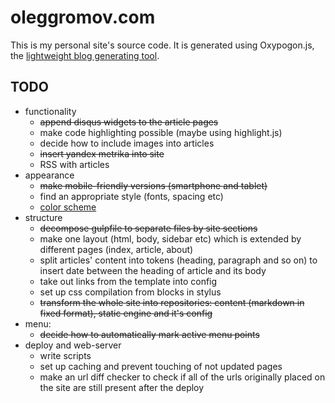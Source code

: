 # oleggromov.com
This is my personal site's source code. It is generated using Oxypogon.js, the [lightweight blog generating tool](https://github.com/oleggromov/oxypogon).

## TODO
* functionality
	* ~~append disqus widgets to the article pages~~
	* make code highlighting possible (maybe using highlight.js)
	* decide how to include images into articles
	* ~~insert yandex metrika into site~~
	* RSS with articles
* appearance
	* ~~make mobile-friendly versions (smartphone and tablet)~~
	* find an appropriate style (fonts, spacing etc)
	* [color scheme](https://color.adobe.com/Birdfolio-Blues-color-theme-7588080)
* structure
	* ~~decompose gulpfile to separate files by site sections~~
	* make one layout (html, body, sidebar etc) which is extended by different pages (index, article, about)
	* split articles' content into tokens (heading, paragraph and so on) to insert date between the heading of article and its body
	* take out links from the template into config
	* set up css compilation from blocks in stylus
	* ~~transform the whole site into repositories: content (markdown in fixed format), static engine and it's config~~
* menu:
	* ~~decide how to automatically mark active menu points~~
* deploy and web-server
	* write scripts
	* set up caching and prevent touching of not updated pages
	* make an url diff checker to check if all of the urls originally placed on the site are still present after the deploy
